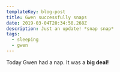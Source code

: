 ```yaml
---
templateKey: blog-post
title: Gwen successfully snaps
date: 2019-03-04T20:34:50.268Z
description: Just an update! *snap snap*
tags:
  - sleeping
  - gwen
---
```

Today Gwen had a nap. It was a **big deal!**
